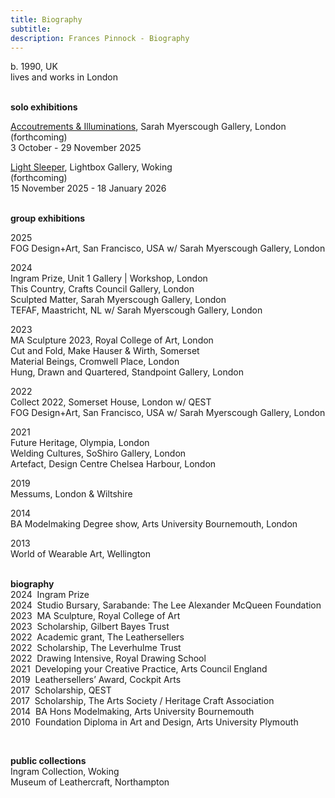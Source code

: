 ```yaml
---
title: Biography
subtitle: 
description: Frances Pinnock - Biography
---  
```

b. 1990, UK  
lives and works in London  
<br />  

**solo exhibitions**  
  
[Accoutrements & Illuminations](https://www.sarahmyerscough.com/exhibitions/70-frances-pinnock-solo-show-gallery-solo-show-2025/), Sarah Myerscough Gallery, London  
(forthcoming)  
3 October - 29 November 2025

[Light Sleeper](https://www.thelightbox.org.uk/whats-on/frances-pinnock-light-sleeper), Lightbox Gallery, Woking  
(forthcoming)  
15 November 2025 - 18 January 2026  
<br /> 

**group exhibitions**  

2025  
FOG Design+Art, San Francisco, USA w/ Sarah Myerscough Gallery, London  

2024  
Ingram Prize, Unit 1 Gallery | Workshop, London  
This Country, Crafts Council Gallery, London  
Sculpted Matter, Sarah Myerscough Gallery, London  
TEFAF, Maastricht, NL w/ Sarah Myerscough Gallery, London  

2023  
MA Sculpture 2023, Royal College of Art, London  
Cut and Fold, Make Hauser & Wirth, Somerset  
Material Beings, Cromwell Place, London  
Hung, Drawn and Quartered, Standpoint Gallery, London    

2022    
Collect 2022, Somerset House, London  w/ QEST  
FOG Design+Art, San Francisco, USA w/ Sarah Myerscough Gallery, London  

2021  
Future Heritage, Olympia, London  
Welding Cultures, SoShiro Gallery, London  
Artefact, Design Centre Chelsea Harbour, London  

2019  
Messums, London & Wiltshire  

2014  
BA Modelmaking Degree show, Arts University Bournemouth, London  

2013  
World of Wearable Art, Wellington  
<br />  

**biography**  
2024&nbsp;&nbsp;Ingram Prize  
2024&nbsp;&nbsp;Studio Bursary, Sarabande: The Lee Alexander McQueen Foundation  
2023&nbsp;&nbsp;MA Sculpture, Royal College of Art   
2023&nbsp;&nbsp;Scholarship, Gilbert Bayes Trust  
2022&nbsp;&nbsp;Academic grant, The Leathersellers  
2022&nbsp;&nbsp;Scholarship, The Leverhulme Trust    
2022&nbsp;&nbsp;Drawing Intensive, Royal Drawing School  
2021&nbsp;&nbsp;Developing your Creative Practice, Arts Council England  
2019&nbsp;&nbsp;Leathersellers’ Award, Cockpit Arts  
2017&nbsp;&nbsp;Scholarship, QEST  
2017&nbsp;&nbsp;Scholarship, The Arts Society / Heritage Craft Association  
2014&nbsp;&nbsp;BA Hons Modelmaking, Arts University Bournemouth  
2010&nbsp;&nbsp;Foundation Diploma in Art and Design, Arts University Plymouth  

<br />  

**public collections**  
Ingram Collection, Woking  
Museum of Leathercraft, Northampton  
<br />

 









  










 



  










 











